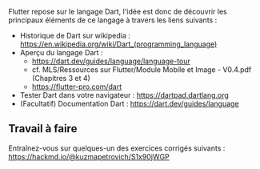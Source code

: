 
Flutter repose sur le langage Dart, l'idée est donc de découvrir les principaux éléments de ce langage à travers les liens suivants :

- Historique de Dart sur wikipedia : <https://en.wikipedia.org/wiki/Dart_(programming_language)>
- Aperçu du langage Dart :
  * <https://dart.dev/guides/language/language-tour>
  * cf. MLS/Ressources sur Flutter/Module Mobile et Image - V0.4.pdf (Chapitres 3 et 4)
  * <https://flutter-pro.com/dart>
- Tester Dart dans votre navigateur : <https://dartpad.dartlang.org>
- (Facultatif) Documentation Dart : <https://dart.dev/guides/language>

## Travail à faire

Entraînez-vous sur quelques-un des exercices corrigés suivants : <https://hackmd.io/@kuzmapetrovich/S1x90jWGP>
